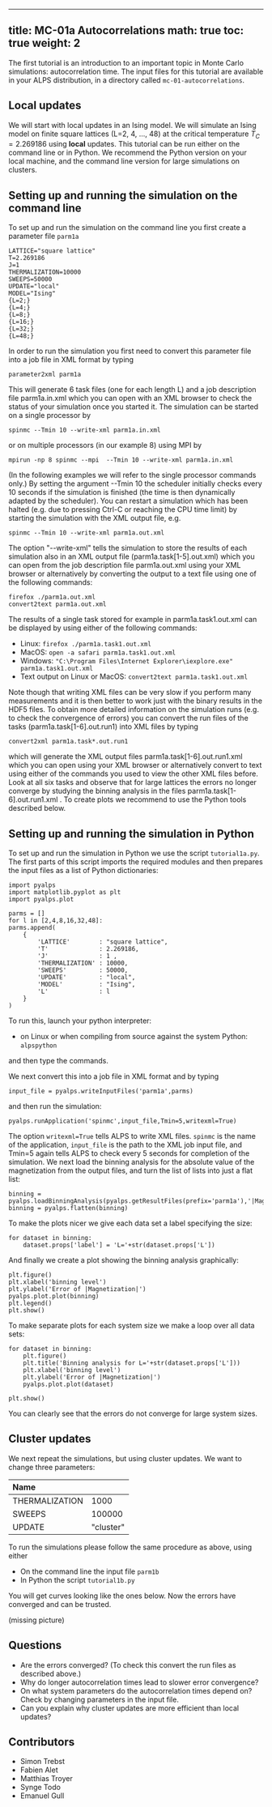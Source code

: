 
---
title: MC-01a Autocorrelations
math: true
toc: true
weight: 2
---

The first tutorial is an introduction to an important topic in Monte Carlo simulations: autocorrelation time. The input files for this tutorial are available in your ALPS distribution, in a directory called `mc-01-autocorrelations`.

## Local updates

We will start with local updates in an Ising model. We will simulate an Ising model on finite square lattices (L=2, 4, ..., 48) at the critical temperature $T_C=2.269186$ using **local** updates.
This tutorial can be run either on the command line or in Python. We recommend the Python version on your local machine, and the command line version for large simulations on clusters.

## Setting up and running the simulation on the command line 

To set up and run the simulation on the command line you first create a parameter file `parm1a`

    LATTICE="square lattice"
    T=2.269186
    J=1
    THERMALIZATION=10000
    SWEEPS=50000  
    UPDATE="local"
    MODEL="Ising"
    {L=2;}
    {L=4;}
    {L=8;}
    {L=16;}
    {L=32;}
    {L=48;}

In order to run the simulation you first need to convert this parameter file into a job file in XML format by typing

    parameter2xml parm1a

This will generate 6 task files (one for each length L) and a job description file parm1a.in.xml which you can open with an XML browser to check the status of your simulation once you started it. The simulation can be started on a single processor by

    spinmc --Tmin 10 --write-xml parm1a.in.xml

or on multiple processors (in our example 8) using MPI by

    mpirun -np 8 spinmc --mpi  --Tmin 10 --write-xml parm1a.in.xml 

(In the following examples we will refer to the single processor commands only.) By setting the argument --Tmin 10 the scheduler initially checks every 10 seconds if the simulation is finished (the time is then dynamically adapted by the scheduler).
You can restart a simulation which has been halted (e.g. due to pressing Ctrl-C or reaching the CPU time limit) by starting the simulation with the XML output file, e.g.

    spinmc --Tmin 10 --write-xml parm1a.out.xml

The option "--write-xml" tells the simulation to store the results of each simulation also in an XML output file (parm1a.task\[1-5\].out.xml) which you can open from the job description file parm1a.out.xml using your XML browser or alternatively by converting the output to a text file using one of the following commands:

    firefox ./parm1a.out.xml
    convert2text parm1a.out.xml

The results of a single task stored for example in parm1a.task1.out.xml can be displayed by using either of the following commands:

- Linux: `firefox ./parm1a.task1.out.xml`
- MacOS: `open -a safari parm1a.task1.out.xml`
- Windows: `"C:\Program Files\Internet Explorer\iexplore.exe" parm1a.task1.out.xml`
- Text output on Linux or MacOS: `convert2text parm1a.task1.out.xml`

Note though that writing XML files can be very slow if you perform many measurements and it is then better to work just with the binary results in the HDF5 files.
To obtain more detailed information on the simulation runs (e.g. to check the convergence of errors) you can convert the run files of the tasks (parm1a.task\[1-6\].out.run1) into XML files by typing

    convert2xml parm1a.task*.out.run1

which will generate the XML output files parm1a.task\[1-6\].out.run1.xml which you can open using your XML browser or alternatively convert to text using either of the commands you used to view the other XML files before.
Look at all six tasks and observe that for large lattices the errors no longer converge by studying the binning analysis in the files parm1a.task\[1-6\].out.run1.xml . To create plots we recommend to use the Python tools described below.

## Setting up and running the simulation in Python

To set up and run the simulation in Python we use the script `tutorial1a.py`. The first parts of this script imports the required modules and then prepares the input files as a list of Python dictionaries:

    import pyalps
    import matplotlib.pyplot as plt
    import pyalps.plot

    parms = []
    for l in [2,4,8,16,32,48]:
    parms.append(
        {
            'LATTICE'        : "square lattice",
            'T'              : 2.269186,
            'J'              : 1 ,
            'THERMALIZATION' : 10000,
            'SWEEPS'         : 50000,
            'UPDATE'         : "local",
            'MODEL'          : "Ising",
            'L'              : l
        }
    )

To run this, launch your python interpreter:

- on Linux or when compiling from source against the system Python: `alpspython`

and then type the commands.

We next convert this into a job file in XML format and by typing

    input_file = pyalps.writeInputFiles('parm1a',parms)

and then run the simulation:

    pyalps.runApplication('spinmc',input_file,Tmin=5,writexml=True)

The option `writexml=True` tells ALPS to write XML files. `spinmc` is the name of the application, `input_file` is the path to the XML job input file, and Tmin=5 again tells ALPS to check every 5 seconds for completion of the simulation.
We next load the binning analysis for the absolute value of the magnetization from the output files, and turn the list of lists into just a flat list:

    binning = pyalps.loadBinningAnalysis(pyalps.getResultFiles(prefix='parm1a'),'|Magnetization|')
    binning = pyalps.flatten(binning)

To make the plots nicer we give each data set a label specifying the size:

    for dataset in binning:
        dataset.props['label'] = 'L='+str(dataset.props['L'])

And finally we create a plot showing the binning analysis graphically:

    plt.figure()
    plt.xlabel('binning level')
    plt.ylabel('Error of |Magnetization|')
    pyalps.plot.plot(binning)
    plt.legend()
    plt.show()

To make separate plots for each system size we make a loop over all data sets:

    for dataset in binning:
        plt.figure()
        plt.title('Binning analysis for L='+str(dataset.props['L']))
        plt.xlabel('binning level')
        plt.ylabel('Error of |Magnetization|')
        pyalps.plot.plot(dataset)
    
    plt.show()

You can clearly see that the errors do not converge for large system sizes.

## Cluster updates

We next repeat the simulations, but using cluster updates. We want to change three parameters:

| **Name** |  |
| :------- | :------- |
| THERMALIZATION | 1000 |
| SWEEPS | 100000 |
| UPDATE | "cluster" |

To run the simulations please follow the same procedure as above, using either
- On the command line the input file `parm1b`
- In Python the script `tutorial1b.py`

You will get curves looking like the ones below. Now the errors have converged and can be trusted.

(missing picture)


## Questions

- Are the errors converged? (To check this convert the run files as described above.)
- Why do longer autocorrelation times lead to slower error convergence?
- On what system parameters do the autocorrelation times depend on? Check by changing parameters in the input file.
- Can you explain why cluster updates are more efficient than local updates?


## Contributors

- Simon Trebst
- Fabien Alet
- Matthias Troyer
- Synge Todo 
- Emanuel Gull



